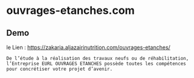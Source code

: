 # ouvrages-etanches.com 
## Demo 
le Lien : https://zakaria.aljazairinutrition.com/ouvrages-etanches/

``
De l’étude à la réalisation des travaux neufs ou de réhabilitation, l’Entreprise EURL OUVRAGES ETANCHES possède toutes les compétences pour concrétiser votre projet d’avenir.
``
